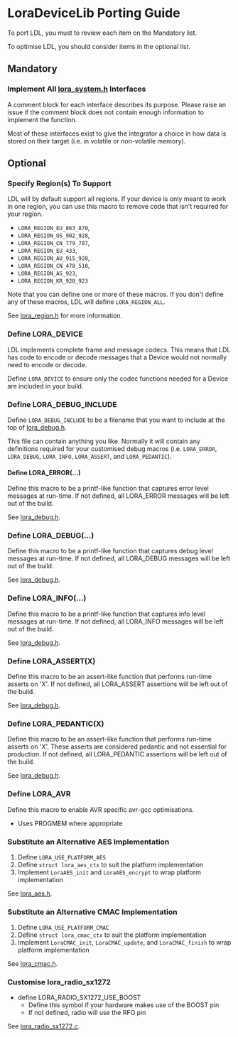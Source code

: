 LoraDeviceLib Porting Guide
===========================

To port LDL, you must to review each item on the Mandatory list. 

To optimise LDL, you should consider items in the optional list.

## Mandatory

### Implement All [lora_system.h](/include/lora_system.h) Interfaces

A comment block for each interface describes its purpose. Please raise
an issue if the comment block does not contain enough information to
implement the function.

Most of these interfaces exist to give the integrator a choice in how
data is stored on their target (i.e. in volatile or non-volatile memory).

## Optional

### Specify Region(s) To Support

LDL will by default support all regions. If your device is only meant
to work in one region, you can use this macro to remove code that
isn't required for your region.

- `LORA_REGION_EU_863_870`,
- `LORA_REGION_US_902_928`,
- `LORA_REGION_CN_779_787`,
- `LORA_REGION_EU_433`,
- `LORA_REGION_AU_915_928`,
- `LORA_REGION_CN_470_510`,
- `LORA_REGION_AS_923`,
- `LORA_REGION_KR_920_923`

Note that you can define one or more of these macros. If you don't define
any of these macros, LDL will define `LORA_REGION_ALL`.

See [lora_region.h](/include/lora_region.h) for more information.

### Define LORA_DEVICE

LDL implements complete frame and message codecs. This means that LDL has code 
to encode or decode messages that a Device would not normally need to encode or decode.

Define `LORA_DEVICE` to ensure only the codec functions needed for a Device are included
in your build.

### Define LORA_DEBUG_INCLUDE

Define `LORA_DEBUG_INCLUDE` to be a filename that you want to include at the top of
[lora_debug.h](/include/lora_debug.h).

This file can contain anything you like. Normally it will contain any definitions
required for your customised debug macros 
(i.e. `LORA_ERROR`, `LORA_DEBUG`, `LORA_INFO`, `LORA_ASSERT`, and `LORA_PEDANTIC`).

#### Define LORA_ERROR(...)

Define this macro to be a printf-like function that captures error level messages at run-time.
If not defined, all LORA_ERROR messages will be left out of the build.

See [lora_debug.h](/include/lora_debug.h).

### Define LORA_DEBUG(...)

Define this macro to be a printf-like function that captures debug level messages at run-time.
If not defined, all LORA_DEBUG messages will be left out of the build.

See [lora_debug.h](/include/lora_debug.h).

### Define LORA_INFO(...)

Define this macro to be a printf-like function that captures info level messages at run-time.
If not defined, all LORA_INFO messages will be left out of the build.

See [lora_debug.h](/include/lora_debug.h).

### Define LORA_ASSERT(X)

Define this macro to be an assert-like function that performs run-time asserts on 'X'.
If not defined, all LORA_ASSERT assertions will be left out of the build.

See [lora_debug.h](/include/lora_debug.h).

### Define LORA_PEDANTIC(X)

Define this macro to be an assert-like function that performs run-time asserts on 'X'.
These asserts are considered pedantic and not essential for production.
If not defined, all LORA_PEDANTIC assertions will be left out of the build.

See [lora_debug.h](/include/lora_debug.h).

### Define LORA_AVR

Define this macro to enable AVR specific avr-gcc optimisations.

- Uses PROGMEM where appropriate

### Substitute an Alternative AES Implementation

1. Define `LORA_USE_PLATFORM_AES`
2. Define `struct lora_aes_ctx` to suit the platform implementation
3. Implement `LoraAES_init` and `LoraAES_encrypt` to wrap platform implementation

See [lora_aes.h](/include/lora_aes.h).

### Substitute an Alternative CMAC Implementation

1. Define `LORA_USE_PLATFORM_CMAC`
2. Define `struct lora_cmac_ctx` to suit the platform implementation
3. Implement `LoraCMAC_init`, `LoraCMAC_update`, and `LoraCMAC_finish` to wrap platform implementation

See [lora_cmac.h](/include/lora_cmac.h).

### Customise lora_radio_sx1272

- define LORA_RADIO_SX1272_USE_BOOST
    - Define this symbol if your hardware makes use of the BOOST pin
    - If not defined, radio will use the RFO pin
        
See [lora_radio_sx1272.c](/include/lora_radio_sx1272.h).
